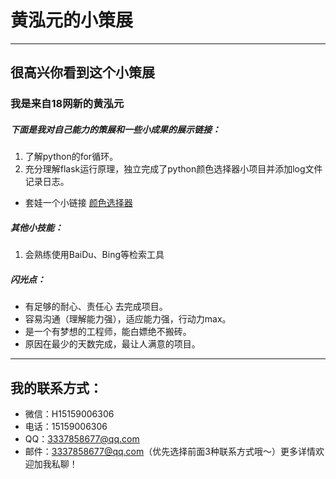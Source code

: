 # 黄泓元的小策展

------------


## 很高兴你看到这个小策展

### 我是来自18网新的黄泓元

##### 下面是我对自己能力的策展和一些小成果的展示链接：

1. 了解python的for循环。
1. 充分理解flask运行原理，独立完成了python颜色选择器小项目并添加log文件记录日志。
- 套娃一个小链接 [颜色选择器](http://mm3337858677.pythonanywhere.com/)

##### 其他小技能：
1. 会熟练使用BaiDu、Bing等检索工具

##### 闪光点：
-  有足够的耐心、责任心 去完成项目。
- 容易沟通（理解能力强），适应能力强，行动力max。
-  是一个有梦想的工程师，能白嫖绝不搬砖。
-  原因在最少的天数完成，最让人满意的项目。

------------


## 我的联系方式：
- 微信：H15159006306
- 电话：15159006306
- QQ：3337858677@qq.com
- 邮件：3337858677@qq.com（优先选择前面3种联系方式哦〜）更多详情欢迎加我私聊！
